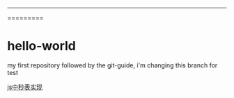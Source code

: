 


--------


=========


# hello-world
my first repository
followed by the git-guide, i'm changing this branch for test



<a href="">js中秒表实现</a>
